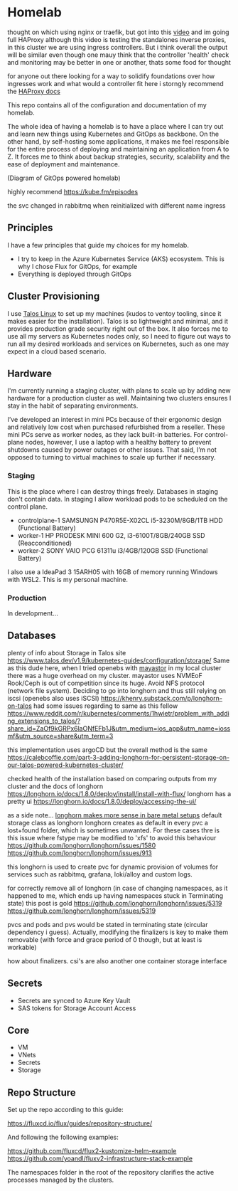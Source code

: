 # Homelab

thought on which using nginx or traefik, but got into this [video](http://youtube.com/watch?v=h-ygQbBROXY) and im going full HAProxy
although this video is testing the standalones inverse proxies, in this cluster we are using ingress controllers. But i think overall the output will be similar
even though one mauy think that the controller 'health' check and monitoring may be better in one or another, thats some food for thought

for anyone out there looking for a way to solidify foundations over how ingresses work and what would a controller fit here i storngly recommend the [HAProxy docs](https://www.haproxy.com/documentation/kubernetes-ingress/overview/)

This repo contains all of the configuration and documentation of my homelab.

The whole idea of having a homelab is to have a place where I can try out and learn new things using Kubernetes and GitOps as backbone. On the other hand, by self-hosting some applications, it makes me feel responsible for the entire process of deploying and maintaining an application from A to Z. It forces me to think about backup strategies, security, scalability and the ease of deployment and maintenance.

(Diagram of GitOps powered homelab)

highly recommend https://kube.fm/episodes

the svc changed in rabbitmq when reinitialized with different name ingress

## Principles

I have a few principles that guide my choices for my homelab.

* I try to keep in the Azure Kubernetes Service (AKS) ecosystem. This is why I chose Flux for GitOps, for example
* Everything is deployed through GitOps

## Cluster Provisioning

I use [Talos Linux](https://www.talos.dev/) to set up my machines (kudos to ventoy tooling, since it makes easier for the installation). Talos is so lightweight and minimal, and it provides production grade security right out of the box. It also forces me to use all my servers as Kubernetes nodes only, so I need to figure out ways to run all my desired workloads and services on Kubernetes, such as one may expect in a cloud based scenario.

## Hardware

I'm currently running a staging cluster, with plans to scale up by adding new hardware for a production cluster as well. Maintaining two clusters ensures I stay in the habit of separating environments.

I’ve developed an interest in mini PCs because of their ergonomic design and relatively low cost when purchased refurbished from a reseller. These mini PCs serve as worker nodes, as they lack built-in batteries. For control-plane nodes, however, I use a laptop with a healthy battery to prevent shutdowns caused by power outages or other issues. That said, I’m not opposed to turning to virtual machines to scale up further if necessary.

### Staging

This is the place where I can destroy things freely. Databases in staging don't contain data. In staging I allow workload pods to be scheduled on the control plane.

* controlplane-1    SAMSUNGN P470R5E-X02CL i5-3230M/8GB/1TB HDD (Functional Battery)
* worker-1          HP PRODESK MINI 600 G2, i3-6100T/8GB/240GB SSD (Reacconditioned)
* worker-2          SONY VAIO PCG 61311u i3/4GB/120GB SSD (Functional Battery)

I also use a IdeaPad 3 15ARH05 with 16GB of memory running Windows with WSL2. This is my personal machine.

### Production

In development...

## Databases

plenty of info about Storage in Talos site https://www.talos.dev/v1.9/kubernetes-guides/configuration/storage/
Same as this dude here, when I tried openebs with [mayastor](https://github.com/openebs/Mayastor) in my local cluster there was a huge overhead on my cluster. 
mayastor uses NVMEoF
Rook/Ceph is out of competition since its huge.
Avoid NFS protocol (network file system).
Deciding to go into longhorn and thus still relying on iscsi (openebs also uses iSCSI)
https://khenry.substack.com/p/longhorn-on-talos
had some issues regarding to same as this fellow https://www.reddit.com/r/kubernetes/comments/1hwietr/problem_with_adding_extensions_to_talos/?share_id=ZaOf9kGRPx6laONfEFb1J&utm_medium=ios_app&utm_name=iossmf&utm_source=share&utm_term=3

this implementation uses argoCD but the overall method is the same https://calebcoffie.com/part-3-adding-longhorn-for-persistent-storage-on-our-talos-powered-kubernetes-cluster/

checked health of the installation based on comparing outputs from my cluster and the docs of longhorn https://longhorn.io/docs/1.8.0/deploy/install/install-with-flux/
longhorn has a pretty ui https://longhorn.io/docs/1.8.0/deploy/accessing-the-ui/

as a side note... [longhorn makes more sense in bare metal setups](https://www.reddit.com/r/kubernetes/comments/10war0o/can_someone_explain_me_the_true_benefits_of/)
default storage class as longhorn
longhorn creates as default in every pvc a lost+found folder, which is sometimes unwanted. For these cases thre is this issue where fstype may be modified to 'xfs' to avoid this behaviour https://github.com/longhorn/longhorn/issues/1580
https://github.com/longhorn/longhorn/issues/913


this longhorn is used to create pvc for dynamic provision of volumes for services such as rabbitmq, grafana, loki/alloy and custom logs.

for correctly remove all of longhorn (in case of changing namespaces, as it happened to me, which ends up having namespaces stuck in Terminating state) this post is gold https://github.com/longhorn/longhorn/issues/5319
https://github.com/longhorn/longhorn/issues/5319


pvcs and pods and pvs would be stated in terminating state (circular dependency i guess). Actually, modifying the finalizers is key to make them removable (with force and grace period of 0 though, but at least is workable)


how about finalizers. 
csi's are also another one
container storage interface


## Secrets

* Secrets are synced to Azure Key Vault
* SAS tokens for Storage Account Access

## Core 
- VM
- VNets
- Secrets
- Storage

## Repo Structure

Set up the repo according to this guide:

https://fluxcd.io/flux/guides/repository-structure/

And following the following examples:

https://github.com/fluxcd/flux2-kustomize-helm-example
https://github.com/yoandl/fluxv2-infrastructure-stack-example

The namespaces folder in the root of the repository clarifies the active processes managed by the clusters.
